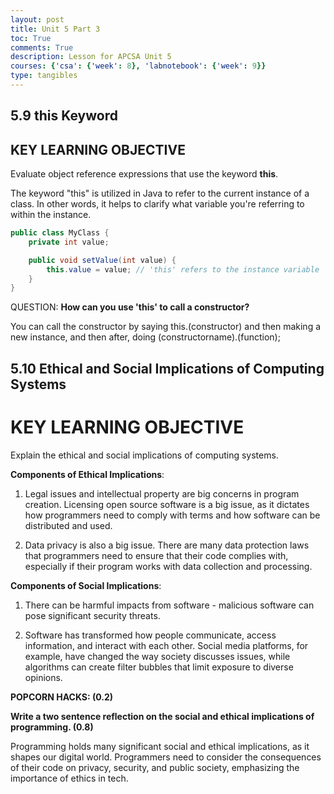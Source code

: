 ```yaml
---
layout: post
title: Unit 5 Part 3
toc: True
comments: True
description: Lesson for APCSA Unit 5
courses: {'csa': {'week': 8}, 'labnotebook': {'week': 9}}
type: tangibles
---
```


## 5.9 this Keyword

## KEY LEARNING OBJECTIVE

Evaluate object reference expressions that use the keyword **this**.

The keyword "this" is utilized in Java to refer to the current instance of a class. In other words, it helps to clarify what variable you're referring to within the instance.


```java
public class MyClass {
    private int value;

    public void setValue(int value) {
        this.value = value; // 'this' refers to the instance variable
    }
}

```

QUESTION: **How can you use 'this' to call a constructor?**

You can call the constructor by saying this.(constructor) and then making a new instance, and then after, doing (constructorname).(function);

## 5.10 Ethical and Social Implications of Computing Systems

# KEY LEARNING OBJECTIVE

Explain the ethical and social implications of computing systems.

**Components of Ethical Implications**:

1. Legal issues and intellectual property are big concerns in program creation. Licensing open source software is a big issue, as it dictates how programmers need to comply with terms and how software can be distributed and used.


2. Data privacy is also a big issue. There are many data protection laws that programmers need to ensure that their code complies with, especially if their program works with data collection and processing.

**Components of Social Implications**:

1. There can be harmful impacts from software - malicious software can pose significant security threats.


2. Software has transformed how people communicate, access information, and interact with each other. Social media platforms, for example, have changed the way society discusses issues, while algorithms can create filter bubbles that limit exposure to diverse opinions.

**POPCORN HACKS: (0.2)**

**Write a two sentence reflection on the social and ethical implications of programming. (0.8)**

Programming holds many significant social and ethical implications, as it shapes our digital world. Programmers need to consider the consequences of their code on privacy, security, and public society, emphasizing the importance of ethics  in tech.
